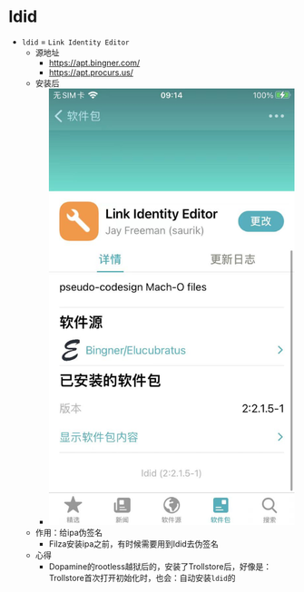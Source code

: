 # ldid

* `ldid` = `Link Identity Editor`
  * 源地址
    * https://apt.bingner.com/
    * https://apt.procurs.us/
  * 安装后
    * ![tweak_link_identify_editor](../../assets/img/tweak_link_identify_editor.png)
  * 作用：给ipa伪签名
    * Filza安装ipa之前，有时候需要用到ldid去伪签名
  * 心得
    * Dopamine的rootless越狱后的，安装了Trollstore后，好像是：Trollstore首次打开初始化时，也会：自动安装`ldid`的
